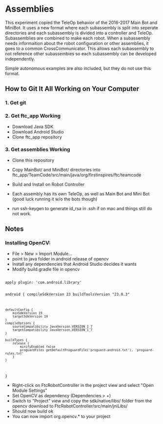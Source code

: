 # Assemblies
This experiment copied the TeleOp behavior of the 2016-2017 Main Bot and MiniBot. It uses a new format where each subassembly is split into seperate directories and each subassembly is divided into a controller and TeleOp. Subassemblies are combined to make each robot. When a subassembly needs informaition about the robot configuration or other assemblies, it goes to a common CrossCommunicator. This allows each subassembly to not reference other subassembies so each subassembly can be developed independently.

Simple autonomous examples are also included, but they do not use this format.

## How to Git It All Working on Your Computer

### 1. Get git

### 2. Get ftc_app Working
- Download Java SDK
- Download Android Studio
- Clone ftc_app repository

### 3. Get assemblies Working
- Clone this repository
- Copy MainBot/ and MiniBot/ directories into ftc_app/TeamCode/src/main/java/org/firstinspires/ftc/teamcode
- Build and Install on Robot Controller
- Each assembly has its own TeleOp, as well as Main Bot and Mini Bot (good luck running it w/o the bots though)

- run ssh-keygen to generate id_rsa in .ssh if on mac and things still do not work.

## Notes

### Installing OpenCV:
- File > New > Import Module...
- point to java folder in android release of opencv
- Install any dependencies that Android Studio decides it wants
- Modify build.gradle file in opencv
<code>
apply plugin: 'com.android.library'

android {
    compileSdkVersion 23
    buildToolsVersion "23.0.3"

    defaultConfig {
        minSdkVersion 19
        targetSdkVersion 19
    }
    compileOptions {
        sourceCompatibility JavaVersion.VERSION_1_7
        targetCompatibility JavaVersion.VERSION_1_7
    }

    buildTypes {
        release {
            minifyEnabled false
            proguardFiles getDefaultProguardFile('proguard-android.txt'), 'proguard-rules.txt'
        }
    }
}
</code>
- Right-click on FtcRobotController in the project view and select "Open Module Settings"
- Set OpenCV as dependency (Dependencies > +)
- Switch to "Project" view and copy the sdk/native/libs/ folder from the opencv download to FtcRobotController/src/main/jniLibs/
- Should now build ok
- You can now import org.opencv.* to your project

